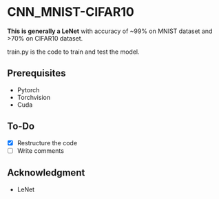 # CNN_MNIST-CIFAR10
**This is generally a LeNet** with accuracy of ~99% on MNIST dataset and >70% on CIFAR10 dataset.

train.py is the code to train and test the model. 

## Prerequisites
- Pytorch
- Torchvision
- Cuda

## To-Do
- [x] Restructure the code
- [ ] Write comments

## Acknowledgment
- LeNet
